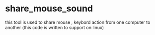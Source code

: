 # share_mouse_sound
this tool is used to share mouse , keybord action from one computer to another (this code is written to support on linux)
